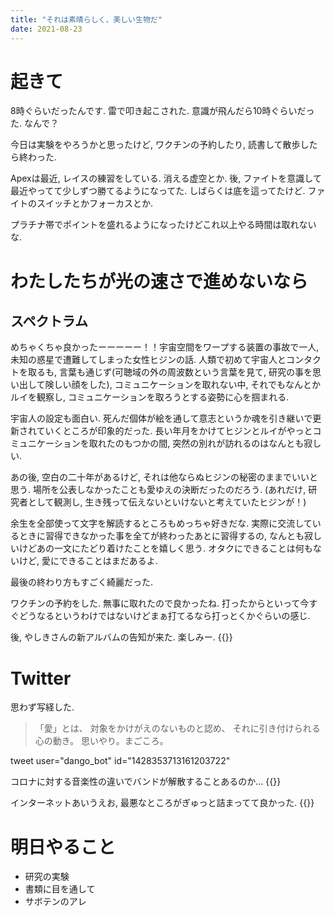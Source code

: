 ```yaml
---
title: "それは素晴らしく、美しい生物だ"
date: 2021-08-23
---
```


# 起きて
8時ぐらいだったんです. 雷で叩き起こされた. 意識が飛んだら10時ぐらいだった. なんで？

今日は実験をやろうかと思ったけど, ワクチンの予約したり, 読書して散歩したら終わった. 

Apexは最近, レイスの練習をしている. 消える虚空とか. 後, ファイトを意識して最近やってて少しずつ勝てるようになってた. しばらくは底を這ってたけど. ファイトのスイッチとかフォーカスとか.

プラチナ帯でポイントを盛れるようになったけどこれ以上やる時間は取れないな.

# わたしたちが光の速さで進めないなら
## スペクトラム
めちゃくちゃ良かったーーーーー！！宇宙空間をワープする装置の事故で一人, 未知の惑星で遭難してしまった女性ヒジンの話. 人類で初めて宇宙人とコンタクトを取るも, 言葉も通じず(可聴域の外の周波数という言葉を見て, 研究の事を思い出して険しい顔をした), コミュニケーションを取れない中, それでもなんとかルイを観察し, コミュニケーションを取ろうとする姿勢に心を掴まれる.

宇宙人の設定も面白い. 死んだ個体が絵を通して意志というか魂を引き継いで更新されていくところが印象的だった. 長い年月をかけてヒジンとルイがやっとコミュニケーションを取れたのもつかの間, 突然の別れが訪れるのはなんとも寂しい.

あの後, 空白の二十年があるけど, それは他ならぬヒジンの秘密のままでいいと思う. 場所を公表しなかったことも愛ゆえの決断だったのだろう. (あれだけ, 研究者として観測し, 生き残って伝えないといけないと考えていたヒジンが！)

余生を全部使って文字を解読するところもめっちゃ好きだな. 実際に交流しているときに習得できなかった事を全てが終わったあとに習得するの, なんとも寂しいけどあの一文にたどり着けたことを嬉しく思う. オタクにできることは何もないけど, 愛にできることはまだあるよ.

最後の終わり方もすごく綺麗だった.

ワクチンの予約をした. 無事に取れたので良かったね. 打ったからといって今すぐどうなるというわけではないけどまぁ打てるなら打っとくかぐらいの感じ.

後, やしきさんの新アルバムの告知が来た. 楽しみー.
{{<tweet user="dango_bot" id="1429748498832904194">}}
# Twitter
思わず写経した.

>「愛」とは、
>対象をかけがえのないものと認め、
>それに引き付けられる心の動き。
>思いやり。まごころ。

tweet user="dango_bot" id="1428353713161203722"

コロナに対する音楽性の違いでバンドが解散することあるのか...
{{<tweet user="dango_bot" id="1429079652555837443">}}

インターネットあいうえお, 最悪なところがぎゅっと詰まってて良かった.
{{<youtube BJbxWe4roAc>}}
# 明日やること
- 研究の実験
- 書類に目を通して
- サボテンのアレ